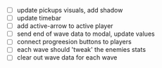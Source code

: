 - [ ] update pickups visuals, add shadow
- [ ] update timebar
- [ ] add active-arrow to active player
- [ ] send end of wave data to modal, update values
- [ ] connect progreesion buttons to players
- [ ] each wave should 'tweak' the enemies stats
- [ ] clear out wave data for each wave
